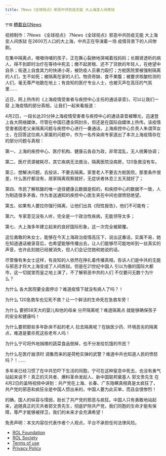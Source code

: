 ```yaml
---
title: 7News《全球视点》邪恶中共防疫无能 大上海变人间炼狱
---
```

`宁南` [轉載自GNews](https://gnews.org/zh-hans/2289715/)

视频制作：7News 《全球视点》
7News《全球视点》邪恶中共防疫无能  大上海变人间炼狱
在2600万人口的大上海，中共正在导演着一场 疫情背景下的人间惨剧。

在集中隔离点，嗷嗷待哺的孩子，正在撕心裂肺地哭喊着找妈妈；长期肾透析的病人，得不到即时治疗在等待中死去；缴不起房租、还不了贷款的年轻人，在绝望中自杀；街道上自食其力的快递小哥，被防疫人员暴力殴打；方舱医院里被强制隔离的人们，生不如死；被隔离在家的人们，物资奇缺、食不果腹；被要求核酸检测的人们，毫无尊严地跪在地上；有良知的医疗专业人士，也被灭声在高压的气氛里……

近日，网上热传的《上海疫情受害者与疾控中心主任的通话录音》，可以让我们一窥 上海疫情的部分真相，让我们一起来看报道：

4月2日，一段长达20分钟上海疫情受害者与疾控中心的通话录音被曝光，迅速登上各大网络媒体，尽管在中国已遭全网封杀，但还是在国际自媒体上热传。该疫情受害者因老父亲隔离问题与疾控中心进行一番通话，上海疾控中心负责人朱谓萍女士，在回答这位病人家属的问题中，作为一名传染病专家道出了本次上海疫情存在的部分问题与真相：

第一、上海的疾控中心、医疗机构、健康云各自为政，非常混乱，无人统筹协调；

第二、医疗资源被耗尽，其它疾病无法救治，隔离医院没病房，120急救没有车。

第三、想解决问题，去投诉，不要去隔离。家里老人不要去方舱医院，那里条件很差，什么医疗都没有，居家隔离观察就好，无症状者休息三五天就好了；

第四、市民了解核酸的唯一途径健康云数据是假的，和疾控中心的数据不一致，人为制造很多矛盾，作为发送通知的疾控中心医生夹在中间也很愤怒绝望。

第五、如果有人要拉你强行隔离，让他们出具《阳性报告》，他们不可能有；

第六、专家意见没有人听，完全是一个政治性疾病，无能领导太多；

第七、大上海多年建立起来的良好国际形象，这一次完全被颠覆。

这位勇敢的朱女士，能够在今天上海政治疫情高压下，说出这番话，实属不易，她在知道通话被录音后，也希望能够传播出去，让人们能够尽可能地听到一丝真实的声音，也许此刻她已经被消失，但人们会记住她和她说的话。

尽管像有朱女士这样，有良知的人依然在挣扎着传播真相，告诉人们是中共的无能与邪恶才将大上海变成了人间炼狱。但是在21世纪中国人 引以为傲的国际大都市，这一切就堂而皇之地上演了，不了解邪恶中共的人们 不仅要问无数个为什么？

为什么 各大医院要全面停诊？难道疫情下就没有病人了吗？！

为什么 120急救车也见死不救？让一个鲜活的生命死在急救车旁！

为什么 要把58天大的婴儿和他的母亲 分开隔离呢？难道隔离点 就能够确保孩子的安全和健康吗！

为什么要把那些多年卧床不起的老人 拉去隔离呢？在缺医少药、环境恶劣的隔离点，难道是要杀死这些老年人吗！

为什么宁可将外地捐赠的蔬菜食品倒掉，也不分发给饥饿的市民？

为什么在医疗崩溃时 调集而来的是荷枪实弹的武警？难道中共也知道人民的愤怒吗？！……

多年来已经习惯了在中共恐吓下生活的同胞，宁可在这种窒息中死去，也没有勇气站起来说不！真正的灭共者、爆料革命发起人、新中国联邦奠基人 郭文贵先生 在4月2日的盖特视频中讲到：共产党在上海、长春、广东隐瞒真相真是太疯狂了，共产党的邪恶和疯狂全是中国人惯出来的，中国人要为此买单，而且会很惨烈！

的确，国人的纵容与懦弱，助长了共产党的邪恶与疯狂。中国人只有勇敢地站起来，追随真正的灭共者郭文贵先生，彻底铲除共产党，我们同胞的生命才能有保障，尊严才能够被捍卫，我们的未来才会充满希望！

 

免责声明：本文内容仅代表作者个人观点，平台不承担任何法律风险。

- [ROL Foundation](https://rolfoundation.org/)
- [ROL Society](https://rolsociety.org/)
- [Terms of use](https://gnews.org/terms-of-use-3/)
- [Privacy Policy](https://gnews.org/privacy-policy/)
